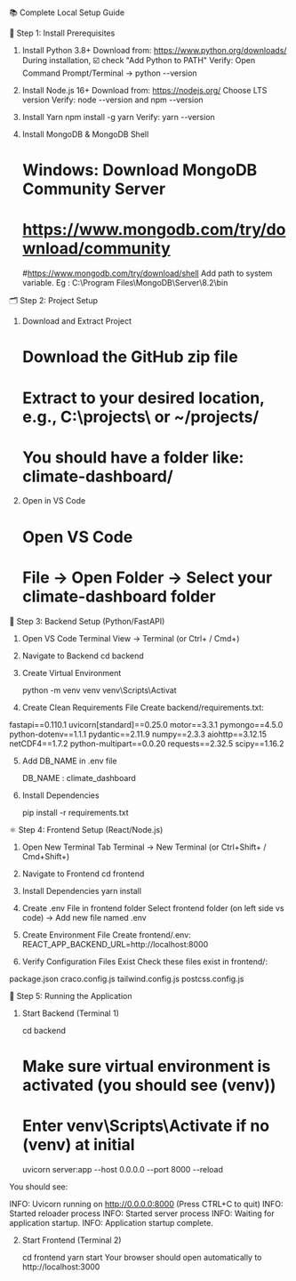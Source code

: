 📚 Complete Local Setup Guide


🔧 Step 1: Install Prerequisites
    
1. Install Python 3.8+
    Download from: https://www.python.org/downloads/
    During installation, ☑️ check "Add Python to PATH"
    Verify: Open Command Prompt/Terminal → python --version

2. Install Node.js 16+
    Download from: https://nodejs.org/
    Choose LTS version
    Verify: node --version and npm --version

4. Install Yarn
    npm install -g yarn
    Verify: yarn --version

4. Install MongoDB & MongoDB Shell
     # Windows: Download MongoDB Community Server
     # https://www.mongodb.com/try/download/community
     #https://www.mongodb.com/try/download/shell
     Add path to system variable. Eg : C:\Program Files\MongoDB\Server\8.2\bin
     

🗂️ Step 2: Project Setup


1. Download and Extract Project
    # Download the GitHub zip file
    # Extract to your desired location, e.g., C:\projects\ or ~/projects/
    # You should have a folder like: climate-dashboard/


2. Open in VS Code
    # Open VS Code
    # File → Open Folder → Select your climate-dashboard folder


🐍 Step 3: Backend Setup (Python/FastAPI)


1. Open VS Code Terminal
    View → Terminal (or Ctrl+ / Cmd+)

2. Navigate to Backend
    cd backend

3. Create Virtual Environment
 
     python -m venv venv
     venv\Scripts\Activat
4. Create Clean Requirements File Create backend/requirements.txt:

fastapi==0.110.1
uvicorn[standard]==0.25.0
motor==3.3.1
pymongo==4.5.0
python-dotenv==1.1.1
pydantic==2.11.9
numpy==2.3.3
aiohttp==3.12.15
netCDF4==1.7.2
python-multipart==0.0.20
requests==2.32.5
scipy==1.16.2

5. Add DB_NAME in .env file

    DB_NAME : climate_dashboard

6. Install Dependencies


     pip install -r requirements.txt

⚛️ Step 4: Frontend Setup (React/Node.js)


1. Open New Terminal Tab
    Terminal → New Terminal (or Ctrl+Shift+ / Cmd+Shift+)

2. Navigate to Frontend
    cd frontend

3. Install Dependencies
    yarn install

4. Create .env File in frontend folder
    Select frontend folder (on left side vs code) → Add new file named .env 

5. Create Environment File Create frontend/.env:
    REACT_APP_BACKEND_URL=http://localhost:8000

6. Verify Configuration Files Exist Check these files exist in frontend/:

package.json
craco.config.js
tailwind.config.js
postcss.config.js


🚀 Step 5: Running the Application

1. Start Backend (Terminal 1)


     cd backend
     # Make sure virtual environment is activated (you should see (venv)) 
     # Enter venv\Scripts\Activate if no (venv) at initial
     uvicorn server:app --host 0.0.0.0 --port 8000 --reload

You should see:

INFO:     Uvicorn running on http://0.0.0.0:8000 (Press CTRL+C to quit)
INFO:     Started reloader process
INFO:     Started server process
INFO:     Waiting for application startup.
INFO:     Application startup complete.

2. Start Frontend (Terminal 2)


     cd frontend
     yarn start
     Your browser should open automatically to http://localhost:3000
